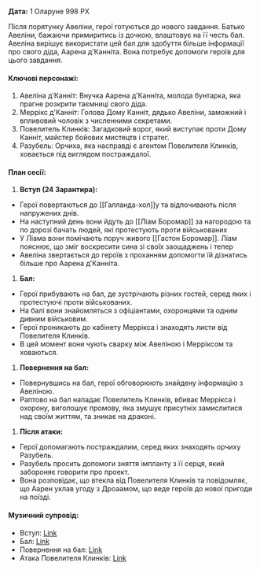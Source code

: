 **Дата:** 1 Оларуне 998 РХ

Після порятунку Авеліни, герої готуються до нового завдання. Батько Авеліни, бажаючи примиритись із дочкою, влаштовує на її честь бал. Авеліна вирішує використати цей бал для здобуття більше інформації про свого діда, Аарена д'Канніта. Вона потребує допомоги героїв для цього завдання.

#### **Ключові персонажі:**

1. Авеліна д'Канніт: Внучка Аарена д'Канніта, молода бунтарка, яка прагне розкрити таємниці свого діда.
2. Меррікс д'Канніт: Голова Дому Канніт, дядько Авеліни, заможний і впливовий чоловік з численними секретами.
3. Повелитель Клинків: Загадковий ворог, який виступає проти Дому Канніт, майстер бойових мистецтв і стратег.
4. Разубель: Орчиха, яка насправді є агентом Повелителя Клинків, ховається під виглядом постраждалої.

#### **План сесії:**
1. **Вступ (24 Зарантира):**
- Герої повертаються до [[Галланда-хол]]у та відпочивають після напружених днів.
- На наступний день вони йдуть до [[Ліам Боромар]] за нагородою та по дорозі бачать людей, які протестують проти військованих
- У Ліама вони помічають поруч живого [[Гастон Боромар]]. Ліам пояснює, що зміг воскресити сина зі своїх заощаджень і тепер
- Авеліна звертається до героїв з проханням допомогти їй дізнатись більше про Аарена д'Канніта.

1. **Бал:**
- Герої прибувають на бал, де зустрічають різних гостей, серед яких і протестуючі проти військованих.
- На балі вони знайомляться з офіціантами, охоронцями та одним дивним військовим.
- Герої проникають до кабінету Меррікса і знаходять листи від Повелителя Клинків.
- В цей момент вони чують сварку між Авеліною і Мерріксом та ховаються.

1. **Повернення на бал:**
- Повернувшись на бал, герої обговорюють знайдену інформацію з Авеліною.
- Раптово на бал нападає Повелитель Клинків, вбиває Меррікса і охорону, виголошує промову, яка змушує присутніх замислитися над своїм життям, та зникає на драконі.

1. **Після атаки:**
- Герої допомагають постраждалим, серед яких знаходять орчиху Разубель.
- Разубель просить допомоги зняття імпланту з її серця, який забороняє говорити про проект.
- Вона розповідає, що втекла від Повелителя Клинків та повідомляє, що Аарен уклав угоду з Дроаамом, що веде героїв до нової пригоди на поїзді.

#### **Музичний супровід:**
- Вступ: [Link](https://open.spotify.com/track/0KIcB3cswZWWStWOW4IVez?si=1a128e285e5c41c2)
- Бал: [Link](https://open.spotify.com/track/54YNDHyvS00oHGeS9614Pb?si=2a9e82107ac64bf9)
- Повернення на бал: [Link](https://open.spotify.com/track/3NqHQ4V2U4wQuWlByWfa1r?si=63b33b0d6e12475c)
- Атака Повелителя Клинків: [Link](https://open.spotify.com/track/41dWoZ3zutzaKgrEi7LqhQ?si=b7f14a3b4b5d423a)